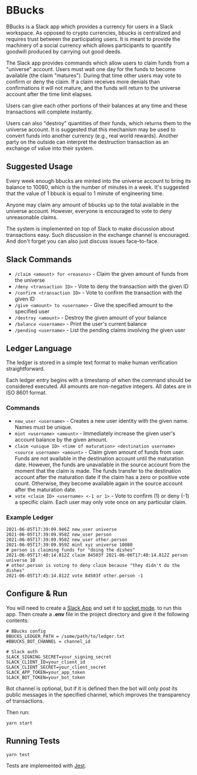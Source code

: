 # BBucks

BBucks is a Slack app which provides a currency for users in a Slack workspace. As opposed to crypto currencies, bbucks
is centralized and requires trust between the participating users. It is meant to provide the machinery of a social
currency which allows participants to quantify goodwill produced by carrying out good deeds.

The Slack app provides commands which allow users to claim funds from a "universe" account. Users must wait one day for
the funds to become available (the claim "matures"). During that time other users may vote to confirm or deny the claim.
If a claim receives more denials than confirmations it will not mature, and the funds will return to the universe
account after the time limit elapses.

Users can give each other portions of their balances at any time and these transactions will complete instantly.

Users can also "destroy" quantities of their funds, which returns them to the universe account. It is suggested that
this mechanism may be used to convert funds into another currency (e.g., real world rewards). Another party on the outside
can interpret the destruction transaction as an exchange of value into their system.

## Suggested Usage

Every week enough bbucks are minted into the universe account to bring its balance to 10080, which is the number of
minutes in a week. It's suggested that the value of 1 bbuck is equal to 1 minute of engineering time.

Anyone may claim any amount of bbucks up to the total available in the universe account. However, everyone is encouraged
to vote to deny unreasonable claims.

The system is implemented on top of Slack to make discussion about transactions easy. Such discussion in the exchange
channel is encouraged. And don't forget you can also just discuss issues face-to-face.

## Slack Commands

* `/claim <amount> for <reasons>` - Claim the given amount of funds from the universe
* `/deny <transaction ID>` - Vote to deny the transaction with the given ID
* `/confirm <transaction ID>` - Vote to confirm the transaction with the given ID
* `/give <amount> to <username>` - Give the specified amount to the specified user
* `/destroy <amount>` - Destroy the given amount of your balance
* `/balance <username>` - Print the user's current balance
* `/pending <username>` - List the pending claims involving the given user

## Ledger Language

The ledger is stored in a simple text format to make human verification straightforward.

Each ledger entry begins with a timestamp of when the command should be considered executed. All amounts are
non-negative integers. All dates are in ISO 8601 format.

### Commands

* `new_user <username>` - Creates a new user identity with the given name. Names must be unique.
* `mint <username> <amount>` - Immediately increase the given user's account balance by the given amount.
* `claim <unique ID> <time of maturation> <destination username> <source username> <amount>` -
  Claim given amount of funds from user. Funds are not available in the destination account until the maturation date.
  However, the funds are unavailable in the source account from the moment that the claim is made. The funds transfer to
  the destination account after the maturation date if the claim has a zero or positive vote count. Otherwise, they
  become available again in the source account after the maturation date.
* `vote <claim ID> <username> <-1 or 1>` - Vote to confirm (1) or deny (-1) a specific claim. Each user may only vote
  once on any particular claim.

### Example Ledger

```
2021-06-05T17:39:09.946Z new_user universe
2021-06-05T17:39:09.958Z new_user person
2021-06-05T17:39:09.958Z new_user other.person
2021-06-05T17:39:09.959Z mint xyz universe 10080
# person is claiming funds for "doing the dishes"
2021-06-05T17:40:14.812Z claim 84503f 2021-06-06T17:40:14.812Z person universe 10
# other.person is voting to deny claim because "they didn't do the dishes"
2021-06-05T17:45:14.812Z vote 84503f other.person -1
```

## Configure & Run

You will need to create a [Slack App](https://api.slack.com/apps) and set it
to [socket mode](https://api.slack.com/apis/connections/socket). to run this app.
Then create a **.env** file in the project directory and give it the following contents:

```
# BBucks config
BBUCKS_LEDGER_PATH = /some/path/to/ledger.txt
#BBUCKS_BOT_CHANNEL = channel_id

# Slack auth
SLACK_SIGNING_SECRET=your_signing_secret
SLACK_CLIENT_ID=your_client_id
SLACK_CLIENT_SECRET=your_client_secret
SLACK_APP_TOKEN=your_app_token
SLACK_BOT_TOKEN=your_bot_token
```

Bot channel is optional, but if it is defined then the bot will only post its
public messages in the specified channel, which improves the transparency of
transactions.

Then run:

```
yarn start
```

## Running Tests

```
yarn test
```

Tests are implemented with [Jest](https://jestjs.io/).
